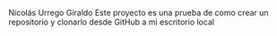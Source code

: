 Nicolás Urrego Giraldo
Este proyecto es una prueba de como crear un repositorio y clonarlo desde GitHub a mi escritorio local 